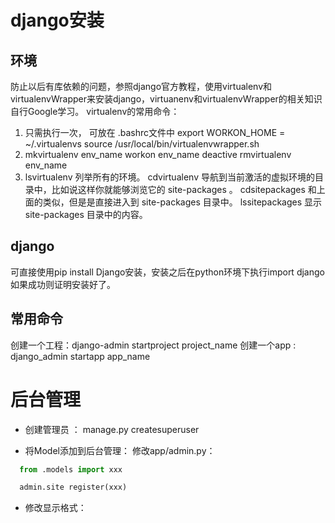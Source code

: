 # django安装

## 环境
  防止以后有库依赖的问题，参照django官方教程，使用virtualenv和virtualenvWrapper来安装django，virtuanenv和virtualenvWrapper的相关知识自行Google学习。
  virtualenv的常用命令：
  1. 只需执行一次， 可放在 .bashrc文件中
     export WORKON_HOME = ~/.virtualenvs
     source /usr/local/bin/virtualenvwrapper.sh
  2. mkvirtualenv env_name
     workon env_name
     deactive
     rmvirtualenv env_name
  3. lsvirtualenv 列举所有的环境。
     cdvirtualenv 导航到当前激活的虚拟环境的目录中，比如说这样你就能够浏览它的 site-packages 。
     cdsitepackages 和上面的类似，但是是直接进入到 site-packages 目录中。
     lssitepackages 显示 site-packages 目录中的内容。

## django
  可直接使用pip install Django安装，安装之后在python环境下执行import django如果成功则证明安装好了。
## 常用命令
  创建一个工程：django-admin startproject project_name
  创建一个app : django_admin startapp app_name

# 后台管理
* 创建管理员 ： manage.py createsuperuser

* 将Model添加到后台管理：
  修改app/admin.py：

```python
  from .models import xxx

  admin.site register(xxx)
```

* 修改显示格式：
